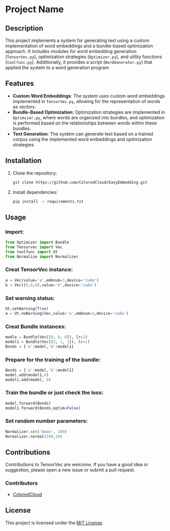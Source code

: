 # Project Name

## Description

This project implements a system for generating text using a custom implementation of word embeddings and a bundle-based optimization approach. It includes modules for word embedding generation (`TensorVec.py`), optimization strategies (`Optimizer.py`), and utility functions (`toolfunc.py`). Additionally, it provides a script (`WordGenerator.py`) that applied the system to a word generation program
## Features

- **Custom Word Embeddings**: The system uses custom word embeddings implemented in `TensorVec.py`, allowing for the representation of words as vectors.
- **Bundle-Based Optimization**: Optimization strategies are implemented in `Optimizer.py`, where words are organized into bundles, and optimization is performed based on the relationships between words within these bundles.
- **Text Generation**: The system can generate text based on a trained corpus using the implemented word embeddings and optimization strategies.

## Installation

1. Clone the repository:

   ```bash
   git clone https://github.com/ColoredCloud/EasyEmbedding.git
   ```

2. Install dependencies:

   ```bash
   pip install -r requirements.txt
   ```

## Usage

### Import:
   ```python
   from Optimizer import Bundle
   from Tensorvec import Vec
   from toolfunc import Ut
   from Normalize import Normalizer
   ```

### Creat TensorVec instance:
   ```python
   a = Vec(value='a',embnum=3,device='cuda')
   b = Vec([0,0,0],value='b',device='cuda')
   ```

### Set warning status:
   ```python
   Ut.setWarning(True)
   a = Ut.noWarning(Vec,value='a',embnum=3,device='cuda')
   ```

### Creat Bundle instances:
   ```python
   modle = Bundle(Vec([0, 0, 0]), lr=1)
   model1 = Bundle(Vec([1, 1, 1]), lr=1)
   Bonds = {'a':model,'b':model1}
   ```

### Prepare for the training of the bundle:
   ```python
   Bonds = {'a':model,'b':model1}
   model.add(model1,0)
   model1.add(model, 0)
   ```

### Train the bundle or just check the loss:
   ```python
   model.forward(Bonds)
   model1.forward(Bonds,optim=False)
   ```

### Set random number parameters:
   ```python
   Normalizer.set('mean', 100)
   Normalizer.normal(100,10)
   ```



## Contributions
   Contributions to TensorVec are welcome. If you have a good idea or suggestion, please open a new issue or submit a pull request.
   
### Contributors
- [ColoredCloud](https://github.com/ColoredCloud)

## License

This project is licensed under the [MIT License](LICENSE).
